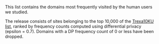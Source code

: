 This list contains the domains most frequently visited by the human users we
studied.

The release consists of sites belonging to the top 10,000 of the
[Trexa10KU list](https://github.com/mozilla/trexa/blob/master/lists/tranco_10k_alexa_10k_union.csv),
ranked by frequency counts computed using differential privacy (epsilon = 0.7).
Domains with a DP frequency count of 0 or less have been dropped.
